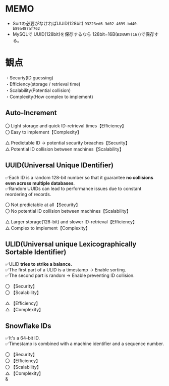 # MEMO
- Sortの必要がなければUUID(128bit) `93223ed6-3d02-4699-bd40-b89a487af762`
- MySQLで UUID(128bit)を保存するなら 128bit=16B(`BINARY(16)`)で保存する。

# 観点
・Securiy(ID guessing)<br>
・Efficiency(storage / retrieval time)<br>
・Scalability(Potential collision)<br>
・Complexity(How complex to implement)

## Auto-Increment
〇 Light storage and quick ID-retrieval times【Efficiency】<br>
〇 Easy to implement【Complexity】<br>

△ Predictable ID → potential security breaches【Security】<br>
△ Potential ID collision between machines【Scalability】<br>



## UUID(Universal Unique IDentifier)
✅Each ID is a random 128-bit number so that it guarantee **no collisions even across multiple databases**.<br>
✅Random UUIDs can lead to performance issues due to constant reordering of records.

〇 Not predictable at all【Security】<br>
〇 No potential ID collision between machines【Scalability】<br>

△ Larger storage(128-bit) and slower ID-retrieval【Efficiency】<br>
△ Complex to implement【Complexity】<br>

## ULID(Universal unique Lexicographically Sortable Identifier)
✅ULID **tries to strike a balance.**<br>
✅The first part of a ULID is a timestamp -> Enable sorting.<br>
✅The second part is random -> Enable preventing ID collision.<br>

〇 【Security】<br>
〇 【Scalability】<br>

△ 【Efficiency】<br>
△ 【Complexity】<br>

## Snowflake IDs
✅It's a 64-bit ID.<br>
✅Timestamp is combined with a machine identifier and a sequence number.<br>

〇 【Security】<br>
〇 【Efficiency】<br>
〇 【Scalability】<br>
△ 【Complexity】<br>
&
